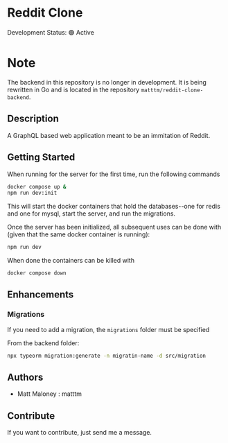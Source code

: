 # Reddit Clone

Development Status: 🟢 Active

# Note

The backend in this repository is no longer in development. It is being rewritten in Go and is located in the repository `matttm/reddit-clone-backend`.

## Description

A GraphQL based web application meant to be an immitation of Reddit.

## Getting Started

When running for the server for the first time, run the following commands

```bash
docker compose up &
npm run dev:init
```

This will start the docker containers that hold the databases--one for redis and one for mysql, start the server, and run the migrations.

Once the server has been initialized, all subsequent uses can be done with (given that the same docker container is running):

```bash
npm run dev
```

When done the containers can be killed with

```bash
docker compose down
```

## Enhancements

### Migrations

If you need to add a migration, the `migrations` folder must be specified

From the backend folder:

```bash
npx typeorm migration:generate -n migratin-name -d src/migration
```

## Authors

-   Matt Maloney : matttm

## Contribute

If you want to contribute, just send me a message.
